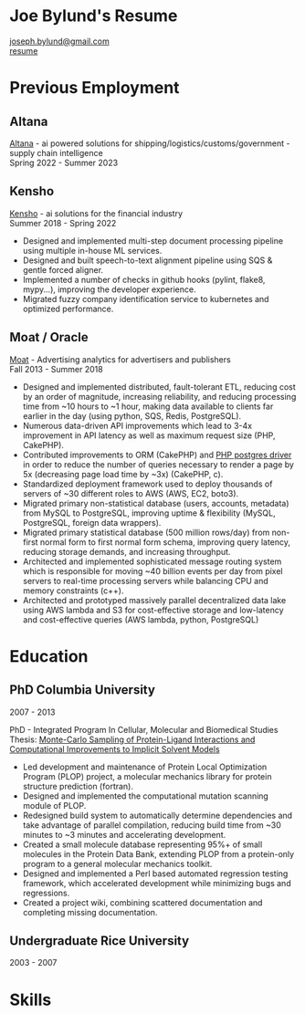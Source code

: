 # Joe Bylund's Resume

[joseph.bylund@gmail.com](mailto:joseph.bylund+resume@gmail.com?subject=Resume%20from%20Github)  
[resume](https://github.com/jbylund/resume/raw/main/joseph_bylund.pdf)  

# Previous Employment

## Altana
[Altana](https://altana.ai/) - ai powered solutions for shipping/logistics/customs/government - supply chain intelligence  
Spring 2022 - Summer 2023  

## Kensho
[Kensho](https://kensho.com/) - ai solutions for the financial industry  
Summer 2018 - Spring 2022

* Designed and implemented multi-step document processing pipeline using multiple in-house ML services.
* Designed and built speech-to-text alignment pipeline using SQS & gentle forced aligner.
* Implemented a number of checks in github hooks (pylint, flake8, mypy...), improving the developer experience.
* Migrated fuzzy company identification service to kubernetes and optimized performance.

## Moat / Oracle
[Moat](https://www.oracle.com/cx/advertising/measurement/) - Advertising analytics for advertisers and publishers  
Fall 2013 - Summer 2018  

* Designed and implemented distributed, fault-tolerant ETL, reducing cost by an order of magnitude, increasing reliability, and reducing processing time from ~10 hours to ~1 hour, making data available to clients far earlier in the day (using python, SQS, Redis, PostgreSQL).
* Numerous data-driven API improvements which lead to 3-4x improvement in API latency as well as maximum request size (PHP, CakePHP).
* Contributed improvements to ORM (CakePHP) and [PHP postgres driver](https://github.com/php/php-src/pull/1534) in order to reduce the number of queries necessary to render a page by 5x (decreasing page load time by ~3x) (CakePHP, c).
* Standardized deployment framework used to deploy thousands of servers of ~30 different roles to AWS (AWS, EC2, boto3).
* Migrated primary non-statistical database (users, accounts, metadata) from MySQL to PostgreSQL, improving uptime & flexibility (MySQL, PostgreSQL, foreign data wrappers).
* Migrated primary statistical database (500 million rows/day) from non-first normal form to first normal form schema, improving query latency, reducing storage demands, and increasing throughput.
* Architected and implemented sophisticated message routing system which is responsible for moving ~40 billion events per day from pixel servers to real-time processing servers while balancing CPU and memory constraints (c++).
* Architected and prototyped massively parallel decentralized data lake using AWS lambda and S3 for cost-effective storage and low-latency and cost-effective queries (AWS lambda, python, PostgreSQL)

# Education

## PhD Columbia University
2007 - 2013

PhD - Integrated Program In Cellular, Molecular and Biomedical Studies
Thesis: [Monte-Carlo Sampling of Protein-Ligand Interactions and Computational Improvements to Implicit Solvent Models](https://academiccommons.columbia.edu/doi/10.7916/D80G3H7B)

* Led development and maintenance of Protein Local Optimization Program (PLOP) project, a molecular mechanics library for protein structure prediction (fortran).
* Designed and implemented the computational mutation scanning module of PLOP.
* Redesigned build system to automatically determine dependencies and take advantage of parallel compilation, reducing build time from ~30 minutes to ~3 minutes and accelerating development.
* Created a small molecule database representing 95%+ of small molecules in the Protein Data Bank, extending PLOP from a protein-only program to a general molecular mechanics toolkit.
* Designed and implemented a Perl based automated regression testing framework, which accelerated development while minimizing bugs and regressions.
* Created a project wiki, combining scattered documentation and completing missing documentation.

## Undergraduate Rice University
2003 - 2007

# Skills

